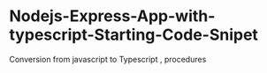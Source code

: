 # Nodejs-Express-App-with-typescript-Starting-Code-Snipet
Conversion from javascript to Typescript , procedures 
